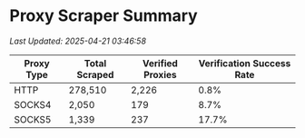 # Proxy Scraper Summary

_Last Updated: 2025-04-21 03:46:58_

| Proxy Type | Total Scraped | Verified Proxies | Verification Success Rate |
|------------|--------------|------------------|--------------------------|
| HTTP | 278,510 | 2,226 | 0.8% |
| SOCKS4 | 2,050 | 179 | 8.7% |
| SOCKS5 | 1,339 | 237 | 17.7% |
